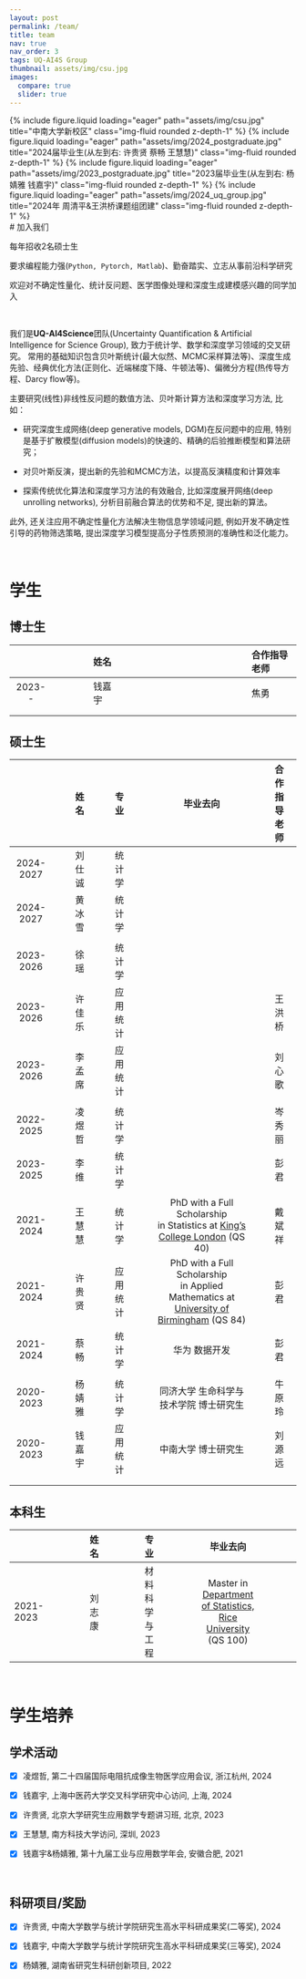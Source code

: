 ```yaml
---
layout: post
permalink: /team/
title: team
nav: true
nav_order: 3
tags: UQ-AI4S Group
thumbnail: assets/img/csu.jpg
images:
  compare: true
  slider: true
---
```


<swiper-container keyboard="true" navigation="true" pagination="true" pagination-clickable="true" pagination-dynamic-bullets="true" rewind="true">
  <swiper-slide>{% include figure.liquid loading="eager" path="assets/img/csu.jpg" title="中南大学新校区" class="img-fluid rounded z-depth-1" %}</swiper-slide>
  <swiper-slide>{% include figure.liquid loading="eager" path="assets/img/2024_postgraduate.jpg" title="2024届毕业生(从左到右: 许贵贤 蔡畅 王慧慧)" class="img-fluid rounded z-depth-1" %}</swiper-slide>
  <swiper-slide>{% include figure.liquid loading="eager" path="assets/img/2023_postgraduate.jpg" title="2023届毕业生(从左到右: 杨婧雅 钱嘉宇)" class="img-fluid rounded z-depth-1" %}</swiper-slide>
  <swiper-slide>{% include figure.liquid loading="eager" path="assets/img/2024_uq_group.jpg" title="2024年 周清平&王洪桥课题组团建" class="img-fluid rounded z-depth-1" %}</swiper-slide>
</swiper-container>

<br>
# 加入我们

每年招收2名硕士生 <!-- (**2025年名额已满**) -->

要求编程能力强(`Python, Pytorch, Matlab`)、勤奋踏实、立志从事前沿科学研究

欢迎对不确定性量化、统计反问题、医学图像处理和深度生成建模感兴趣的同学加入

<br>

我们是**UQ-AI4Science**团队(Uncertainty Quantification & Artificial Intelligence for Science Group),  致力于统计学、数学和深度学习领域的交叉研究。
常用的基础知识包含贝叶斯统计(最大似然、MCMC采样算法等)、深度生成先验、经典优化方法(正则化、近端梯度下降、牛顿法等)、偏微分方程(热传导方程、Darcy flow等)。

主要研究(线性)非线性反问题的数值方法、贝叶斯计算方法和深度学习方法, 比如：
- 研究深度生成网络(deep generative models,  DGM)在反问题中的应用,  特别是基于扩散模型(diffusion models)的快速的、精确的后验推断模型和算法研究；
  
- 对贝叶斯反演，提出新的先验和MCMC方法，以提高反演精度和计算效率

- 探索传统优化算法和深度学习方法的有效融合,  比如深度展开网络(deep unrolling networks),  分析目前融合算法的优势和不足, 提出新的算法。

此外,  还关注应用不确定性量化方法解决生物信息学领域问题,  例如开发不确定性引导的药物筛选策略,  提出深度学习模型提高分子性质预测的准确性和泛化能力。

<br>

# 学生
## 博士生

|   |     |     |     |     | 姓名  |     |     |     |     |  |     |     |     |     |   |     |     |     |     | 合作指导老师 |
|:---------:|------|------|------|------|:-----|------|------|------|------|:----|------|------|------|------|:--------------------------------------------------------------:|------|------|------|------|:--------------|
| 2023--     |   |     |     |     | 钱嘉宇 |      |     |     |     |  |      |     |     |     | |     |     |     |     | 焦勇         |
|  |   |     |     |     |  |      |     |     |     |  |      |     |     |     | |     |     |     |     |          |
|  |   |     |     |     |  |      |     |     |     |  |      |     |     |     | |     |     |     |     |          |

## 硕士生

|            |      |      |   姓名    |      |      |    专业    |      |      |                         毕业去向                          |      |      |   合作指导老师   |
|:----------:|------|------|:---------|------|------|:----------|------|------|:------------------------------------------------------------:|------|------|:----------------|
|   2024-2027   |      |      |   刘仕诚   |      |      |   统计学   |      |      |                                                                |      |      |                  |
|   2024-2027   |      |      |   黄冰雪   |      |      |   统计学   |      |      |                                                                |      |      |                  |
|            |      |      |           |      |      |            |      |      |                                                                |      |      |                  |
|   2023-2026   |      |      |   徐  瑶   |      |      |   统计学   |      |      |                                                                |      |      |                  |
|   2023-2026   |      |      |   许佳乐  |      |      |  应用统计  |      |      |                                                                |      |      |     王洪桥     |
|   2023-2026   |      |      |   李孟席  |      |      |  应用统计  |      |      |                                                                |      |      |     刘心歌     |
|            |      |      |           |      |      |            |      |      |                                                                |      |      |                  |
|   2022-2025   |      |      |   凌煜哲  |      |      |   统计学   |      |      |                                                                |      |      |      岑秀丽           |
|   2023-2025 |      |      |   李  维   |      |      |   统计学   |      |      |                                                                |      |      |      彭君      |
|            |      |      |           |      |      |            |      |      |                                                                |      |      |                  |
| 2021-2024  |      |      |   王慧慧  |      |      |   统计学   |      |      | PhD with a Full Scholarship <br> in Statistics at [King’s College London](https://www.kcl.ac.uk/mathematics) (QS 40) |      |      |     戴斌祥     |
| 2021-2024  |      |      |   许贵贤  |      |      |  应用统计  |      |      | PhD with a Full Scholarship <br> in Applied Mathematics at [ University of Birmingham](https://www.birmingham.ac.uk/schools/mathematics) (QS 84) |      |      |      彭君      |
| 2021-2024  |      |      |   蔡 畅    |      |      |   统计学   |      |      |                  华为 数据开发                          |      |      |      彭君      |
|            |      |      |           |      |      |            |      |      |                                                                |      |      |                  |
| 2020-2023  |      |      |   杨婧雅  |      |      |   统计学   |      |      |   同济大学 生命科学与技术学院  博士研究生         |      |      |     牛原玲     |
| 2020-2023  |      |      |   钱嘉宇  |      |      |  应用统计  |      |      |                  中南大学 博士研究生                   |      |      |     刘源远     |
|            |      |      |           |      |      |            |      |      |                                                                |      |      |                  |
|            |      |      |           |      |      |            |      |      |                                                                |      |      |                  |



## 本科生

|   |     |     |     |     | 姓名  |     |     |     |     | 专业 |     |     |     |     | 毕业去向 |     |     |     |     |
|:---------|------|------|------|------|:-----|------|------|------|------|:----|------|------|------|------|:--------------------------------------------------------------:|------|------|------|------|
| 2021-2023 |   |     |     |     | 刘志康 |      |     |     |     | 材料科学与工程 |      |     |     |     | Master in [Department of Statistics,  Rice University](https://statistics.rice.edu/) (QS 100) |     |     |     |     |

<br>

# 学生培养
## 学术活动

- [x] 凌煜哲, 第二十四届国际电阻抗成像生物医学应用会议, 浙江杭州, 2024

- [x] 钱嘉宇, 上海中医药大学交叉科学研究中心访问, 上海,  2024

- [x] 许贵贤, 北京大学研究生应用数学专题讲习班, 北京, 2023

- [x] 王慧慧, 南方科技大学访问, 深圳, 2023

- [x] 钱嘉宇&杨婧雅, 第十九届工业与应用数学年会, 安徽合肥, 2021

<br>

## 科研项目/奖励

- [x] 许贵贤, 中南大学数学与统计学院研究生高水平科研成果奖(二等奖),  2024

- [x] 钱嘉宇, 中南大学数学与统计学院研究生高水平科研成果奖(三等奖),  2024  

- [x] 杨婧雅, 湖南省研究生科研创新项目,  2022





